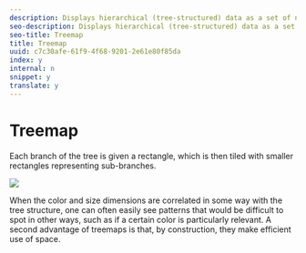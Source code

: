 ```yaml
---
description: Displays hierarchical (tree-structured) data as a set of nested rectangles.
seo-description: Displays hierarchical (tree-structured) data as a set of nested rectangles.
seo-title: Treemap
title: Treemap
uuid: c7c30afe-61f9-4f68-9201-2e61e80f85da
index: y
internal: n
snippet: y
translate: y
---
```


# Treemap

Each branch of the tree is given a rectangle, which is then tiled with smaller rectangles representing sub-branches. 

![](graphics/treemap.png) 

When the color and size dimensions are correlated in some way with the tree structure, one can often easily see patterns that would be difficult to spot in other ways, such as if a certain color is particularly relevant. A second advantage of treemaps is that, by construction, they make efficient use of space.
